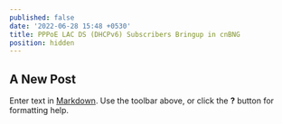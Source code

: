 ```yaml
---
published: false
date: '2022-06-28 15:48 +0530'
title: PPPoE LAC DS (DHCPv6) Subscribers Bringup in cnBNG
position: hidden
---
```

## A New Post

Enter text in [Markdown](http://daringfireball.net/projects/markdown/). Use the toolbar above, or click the **?** button for formatting help.
